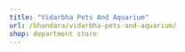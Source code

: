 ```yaml
---
title: "Vidarbha Pets And Aquarium"
url: /bhandara/vidarbha-pets-and-aquarium/
shop: department store
---
```

